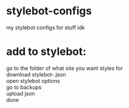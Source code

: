 # stylebot-configs
my stylebot configs for stuff idk

# add to stylebot:
go to the folder of what site you want styles for <br>
download stylebot-<sitename>.json <br>
open stylebot options <br>
go to backups <br>
upload json <br>
done
